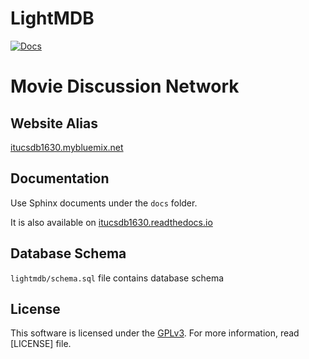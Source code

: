 LightMDB
========

[![Docs](https://readthedocs.org/projects/itucsdb1630/badge/?version=latest)](https://itucsdb1630.readthedocs.io/en/latest/?badge=latest)

# Movie Discussion Network

Website Alias
-------------
[itucsdb1630.mybluemix.net](https://itucsdb1630.mybluemix.net/)

Documentation
-------------
Use Sphinx documents under the `docs` folder.

It is also available on [itucsdb1630.readthedocs.io](https://itucsdb1630.readthedocs.io/)

Database Schema
---------------
`lightmdb/schema.sql` file contains database schema

License
-------
This software is licensed under the
[GPLv3](https://www.gnu.org/licenses/gpl-3.0.html). For more
information, read [LICENSE] file.
